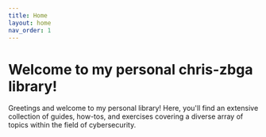 ```yaml
---
title: Home
layout: home
nav_order: 1
---
```


# Welcome to my personal **chris-zbga library**!

Greetings and welcome to my personal library! Here, you'll find an extensive collection of guides, how-tos, and exercises covering a diverse array of topics within the field of cybersecurity.